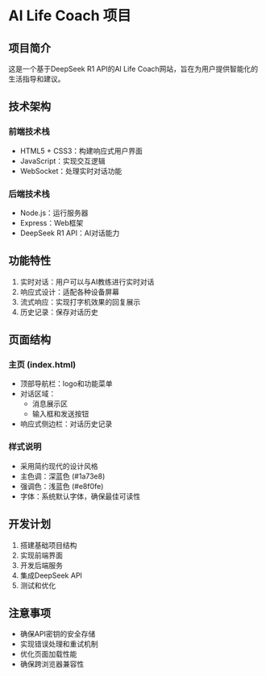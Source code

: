 # AI Life Coach 项目

## 项目简介
这是一个基于DeepSeek R1 API的AI Life Coach网站，旨在为用户提供智能化的生活指导和建议。

## 技术架构

### 前端技术栈
- HTML5 + CSS3：构建响应式用户界面
- JavaScript：实现交互逻辑
- WebSocket：处理实时对话功能

### 后端技术栈
- Node.js：运行服务器
- Express：Web框架
- DeepSeek R1 API：AI对话能力

## 功能特性
1. 实时对话：用户可以与AI教练进行实时对话
2. 响应式设计：适配各种设备屏幕
3. 流式响应：实现打字机效果的回复展示
4. 历史记录：保存对话历史

## 页面结构

### 主页 (index.html)
- 顶部导航栏：logo和功能菜单
- 对话区域：
  - 消息展示区
  - 输入框和发送按钮
- 响应式侧边栏：对话历史记录

### 样式说明
- 采用简约现代的设计风格
- 主色调：深蓝色 (#1a73e8)
- 强调色：浅蓝色 (#e8f0fe)
- 字体：系统默认字体，确保最佳可读性

## 开发计划
1. 搭建基础项目结构
2. 实现前端界面
3. 开发后端服务
4. 集成DeepSeek API
5. 测试和优化

## 注意事项
- 确保API密钥的安全存储
- 实现错误处理和重试机制
- 优化页面加载性能
- 确保跨浏览器兼容性